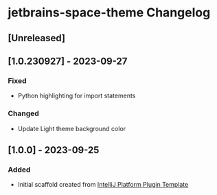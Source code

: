 <!-- Keep a Changelog guide -> https://keepachangelog.com -->

# jetbrains-space-theme Changelog

## [Unreleased]

## [1.0.230927] - 2023-09-27
### Fixed
- Python highlighting for import statements

### Changed
- Update Light theme background color

## [1.0.0] - 2023-09-25
### Added
- Initial scaffold created from [IntelliJ Platform Plugin Template](https://github.com/JetBrains/intellij-platform-plugin-template)
